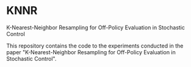 # KNNR
K-Nearest-Neighbor Resampling for Off-Policy Evaluation in Stochastic Control

This repository contains the code to the experiments conducted in the paper "K-Nearest-Neighbor Resampling for Off-Policy Evaluation in Stochastic Control".
